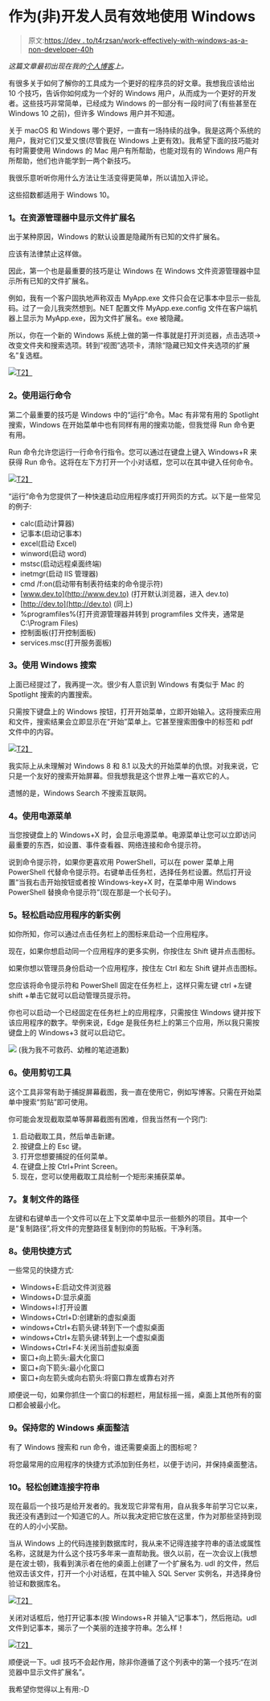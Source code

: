 # 作为(非)开发人员有效地使用 Windows

> 原文:[https://dev . to/t4rzsan/work-effectively-with-windows-as-a-non-developer-40h](https://dev.to/t4rzsan/working-effectively-with-windows-as-a-non-developer-40h)

*这篇文章最初出现在我的[个人博客](http://leruplund.dk/2017/10/05/working-effectively-with-windows-as-a-non-developer/)上。*

有很多关于如何了解你的工具成为一个更好的程序员的好文章。我想我应该给出 10 个技巧，告诉你如何成为一个好的 Windows 用户，从而成为一个更好的开发者。这些技巧非常简单，已经成为 Windows 的一部分有一段时间了(有些甚至在 Windows 10 之前)，但许多 Windows 用户并不知道。

关于 macOS 和 Windows 哪个更好，一直有一场持续的战争。我是这两个系统的用户，我对它们又爱又恨(尽管我在 Windows 上更有效)。我希望下面的技巧能对有时需要使用 Windows 的 Mac 用户有所帮助，也能对现有的 Windows 用户有所帮助，他们也许能学到一两个新技巧。

我很乐意听听你用什么方法让生活变得更简单，所以请加入评论。

这些招数都适用于 Windows 10。

### 1。在资源管理器中显示文件扩展名

出于某种原因，Windows 的默认设置是隐藏所有已知的文件扩展名。

应该有法律禁止这样做。

因此，第一个也是最重要的技巧是让 Windows 在 Windows 文件资源管理器中显示所有已知的文件扩展名。

例如，我有一个客户固执地声称双击 MyApp.exe 文件只会在记事本中显示一些乱码。过了一会儿我突然想到。NET 配置文件 MyApp.exe.config 文件在客户端机器上显示为 MyApp.exe，因为文件扩展名。exe 被隐藏。

所以，你在一个新的 Windows 系统上做的第一件事就是打开浏览器，点击选项->改变文件夹和搜索选项。转到“视图”选项卡，清除“隐藏已知文件夹选项的扩展名”复选框。

[![](img/1089ddcfb79a98ecaa9164e893a302e7.png)T2】](https://res.cloudinary.com/practicaldev/image/fetch/s--03qHOnDv--/c_limit%2Cf_auto%2Cfl_progressive%2Cq_auto%2Cw_880/http://leruplund.dk/wp-content/uploads/2017/09/Show-extensions.png)

### 2。使用运行命令

第二个最重要的技巧是 Windows 中的“运行”命令。Mac 有非常有用的 Spotlight 搜索，Windows 在开始菜单中也有同样有用的搜索功能，但我觉得 Run 命令更有用。

Run 命令允许您运行一行命令行指令。您可以通过在键盘上键入 Windows+R 来获得 Run 命令。这将在左下方打开一个小对话框，您可以在其中键入任何命令。

[![](img/0a3ad677c1fcc2328484d5a6df6877cc.png)T2】](https://res.cloudinary.com/practicaldev/image/fetch/s--te-pTi6g--/c_limit%2Cf_auto%2Cfl_progressive%2Cq_auto%2Cw_880/http://leruplund.dk/wp-content/uploads/2017/09/Run.png)

“运行”命令为您提供了一种快速启动应用程序或打开网页的方式。以下是一些常见的例子:

*   calc(启动计算器)
*   记事本(启动记事本)
*   excel(启动 Excel)
*   winword(启动 word)
*   mstsc(启动远程桌面终端)
*   inetmgr(启动 IIS 管理器)
*   cmd /f:on(启动带有制表符结束的命令提示符)
*   [www.dev.to](http://www.dev.to) (打开默认浏览器，进入 dev.to)
*   [http://dev.to](http://dev.to) (同上)
*   %programfiles%(打开资源管理器并转到 programfiles 文件夹，通常是 C:\Program Files)
*   控制面板(打开控制面板)
*   services.msc(打开服务面板)

### 3。使用 Windows 搜索

上面已经提过了，我再提一次。很少有人意识到 Windows 有类似于 Mac 的 Spotlight 搜索的内置搜索。

只需按下键盘上的 Windows 按钮，打开开始菜单，立即开始输入。这将搜索应用和文件，搜索结果会立即显示在“开始”菜单上。它甚至搜索图像中的标签和 pdf 文件中的内容。

[![](img/92b533158de7b855143cf652c6d5db13.png)T2】](https://res.cloudinary.com/practicaldev/image/fetch/s--DYKy58ft--/c_limit%2Cf_auto%2Cfl_progressive%2Cq_auto%2Cw_880/http://leruplund.dk/wp-content/uploads/2017/09/Search-543x1024.png)

我实际上从未理解对 Windows 8 和 8.1 以及大的开始菜单的仇恨。对我来说，它只是一个友好的搜索开始屏幕。但我想我是这个世界上唯一喜欢它的人。

遗憾的是，Windows Search 不搜索互联网。

### 4。使用电源菜单

当您按键盘上的 Windows+X 时，会显示电源菜单。电源菜单让您可以立即访问最重要的东西，如设置、事件查看器、网络连接和命令提示符。

说到命令提示符，如果你更喜欢用 PowerShell，可以在 power 菜单上用 PowerShell 代替命令提示符。右键单击任务栏，选择任务栏设置。然后打开设置“当我右击开始按钮或者按 Windows-key+X 时，在菜单中用 Windows PowerShell 替换命令提示符”(现在那是一个长句子)。

### 5。轻松启动应用程序的新实例

如你所知，你可以通过点击任务栏上的图标来启动一个应用程序。

现在，如果你想启动同一个应用程序的更多实例，你按住左 Shift 键并点击图标。

如果你想以管理员身份启动一个应用程序，按住左 Ctrl 和左 Shift 键并点击图标。

您应该将命令提示符和 PowerShell 固定在任务栏上，这样只需左键 ctrl +左键 shift +单击它就可以启动管理员提示符。

你也可以启动一个已经固定在任务栏上的应用程序，只需按住 Windows 键并按下该应用程序的数字。举例来说，Edge 是我任务栏上的第三个应用，所以我只需按键盘上的 Windows+3 就可以启动它。

[![](img/e121492a8a1403fe054f4b20a2483a75.png)](https://res.cloudinary.com/practicaldev/image/fetch/s--D-sUx77---/c_limit%2Cf_auto%2Cfl_progressive%2Cq_auto%2Cw_880/http://leruplund.dk/wp-content/uploads/2017/09/Edge.png) 
(我为我不可救药、幼稚的笔迹道歉)

### 6。使用剪切工具

这个工具非常有助于捕捉屏幕截图，我一直在使用它，例如写博客。只需在开始菜单中搜索“剪贴”即可使用。

你可能会发现截取菜单等屏幕截图有困难，但我当然有一个窍门:

1.  启动截取工具，然后单击新建。
2.  按键盘上的 Esc 键。
3.  打开您想要捕捉的任何菜单。
4.  在键盘上按 Ctrl+Print Screen。
5.  现在，您可以使用截取工具绘制一个矩形来捕获菜单。

### 7。复制文件的路径

左键和右键单击一个文件可以在上下文菜单中显示一些额外的项目。其中一个是“复制路径”,将文件的完整路径复制到你的剪贴板。干净利落。

### 8。使用快捷方式

一些常见的快捷方式:

*   Windows+E:启动文件浏览器
*   Windows+D:显示桌面
*   Windows+I:打开设置
*   Windows+Ctrl+D:创建新的虚拟桌面
*   windows+Ctrl+右箭头键:转到下一个虚拟桌面
*   windows+Ctrl+左箭头键:转到上一个虚拟桌面
*   Windows+Ctrl+F4:关闭当前虚拟桌面
*   窗口+向上箭头:最大化窗口
*   窗口+向下箭头:最小化窗口
*   窗口+向左箭头或向右箭头:将窗口靠左或靠右对齐

顺便说一句，如果你抓住一个窗口的标题栏，用鼠标摇一摇，桌面上其他所有的窗口都会被最小化。

### 9。保持您的 Windows 桌面整洁

有了 Windows 搜索和 run 命令，谁还需要桌面上的图标呢？

将您最常用的应用程序的快捷方式添加到任务栏，以便于访问，并保持桌面整洁。

### 10。轻松创建连接字符串

现在最后一个技巧是给开发者的。我发现它非常有用，自从我多年前学习它以来，我还没有遇到过一个知道它的人。所以我决定把它放在这里，作为对那些坚持到现在的人的小小奖励。

当从 Windows 上的代码连接到数据库时，我从来不记得连接字符串的语法或属性名称，这就是为什么这个技巧多年来一直帮助我。很久以前，在一次会议上(我想是在波士顿)，我看到演示者在他的桌面上创建了一个扩展名为. udl 的文件，然后他双击该文件，打开一个小对话框，在其中输入 SQL Server 实例名，并选择身份验证和数据库名。

[![](img/60317fd3ce9ccb9529a5d7c16034de9f.png)T2】](https://res.cloudinary.com/practicaldev/image/fetch/s--feE3wPKu--/c_limit%2Cf_auto%2Cfl_progressive%2Cq_auto%2Cw_880/http://leruplund.dk/wp-content/uploads/2017/10/UDL.png)

关闭对话框后，他打开记事本(按 Windows+R 并输入“记事本”)，然后拖动。udl 文件到记事本，揭示了一个美丽的连接字符串。怎么样！

[![](img/50564e3cad48019be998d97350240fa6.png)T2】](https://res.cloudinary.com/practicaldev/image/fetch/s--xmIJzKhm--/c_limit%2Cf_auto%2Cfl_progressive%2Cq_auto%2Cw_880/http://leruplund.dk/wp-content/uploads/2017/10/connectionstring-1024x127.png)

顺便说一下。udl 技巧不会起作用，除非你遵循了这个列表中的第一个技巧:“在浏览器中显示文件扩展名”。

我希望你觉得以上有用:-D